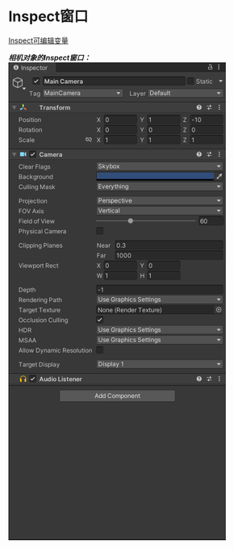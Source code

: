 # Inspect窗口

[Inspect可编辑变量](Inspect窗口/Inspect可编辑变量.md)

***相机对象的Inspect窗口：*** ![image](assets/image-20250303214704-xkmt8ys.png)​

‍

‍

​​

‍
